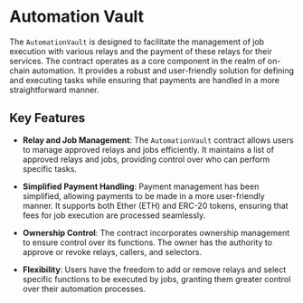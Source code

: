 # Automation Vault

The `AutomationVault` is designed to facilitate the management of job execution with various relays and the payment of these relays for their services. The contract operates as a core component in the realm of on-chain automation. It provides a robust and user-friendly solution for defining and executing tasks while ensuring that payments are handled in a more straightforward manner.

## Key Features

- **Relay and Job Management**: The `AutomationVault` contract allows users to manage approved relays and jobs efficiently. It maintains a list of approved relays and jobs, providing control over who can perform specific tasks.

- **Simplified Payment Handling**: Payment management has been simplified, allowing payments to be made in a more user-friendly manner. It supports both Ether (ETH) and ERC-20 tokens, ensuring that fees for job execution are processed seamlessly.

- **Ownership Control**: The contract incorporates ownership management to ensure control over its functions. The owner has the authority to approve or revoke relays, callers, and selectors.

- **Flexibility**: Users have the freedom to add or remove relays and select specific functions to be executed by jobs, granting them greater control over their automation processes.
